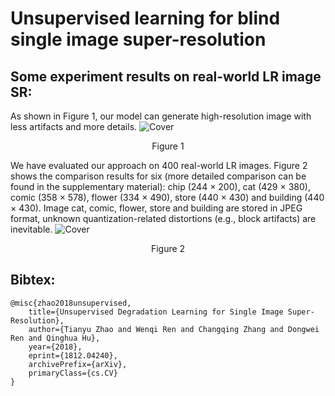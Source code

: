 # Unsupervised learning for blind single image super-resolution
## Some experiment results on real-world LR image SR:

As shown in Figure 1, our model can generate high-resolution image with less artifacts and more details.
![Cover](result/cover.png)
<p align="center">Figure 1</p>

We have evaluated our approach on 400 real-world LR images. 
Figure 2 shows the comparison results for six (more detailed comparison can be found in the supplementary material): chip (244 × 200), cat (429 × 380), comic (358 × 578), flower (334 × 490), store (440 × 430) and building (440 × 430). Image cat, comic, flower, store and building are stored in JPEG format, unknown quantization-related distortions (e.g., block artifacts) are inevitable. 
![Cover](result/eval_on_real_LR_1.png)
<p align="center">Figure 2</p>

## Bibtex:
```
@misc{zhao2018unsupervised,
    title={Unsupervised Degradation Learning for Single Image Super-Resolution},
    author={Tianyu Zhao and Wenqi Ren and Changqing Zhang and Dongwei Ren and Qinghua Hu},
    year={2018},
    eprint={1812.04240},
    archivePrefix={arXiv},
    primaryClass={cs.CV}
}
```
